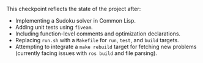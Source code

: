 This checkpoint reflects the state of the project after:

*   Implementing a Sudoku solver in Common Lisp.
*   Adding unit tests using `fiveam`.
*   Including function-level comments and optimization declarations.
*   Replacing `run.sh` with a `Makefile` for `run`, `test`, and `build` targets.
*   Attempting to integrate a `make rebuild` target for fetching new problems (currently facing issues with `ros build` and file parsing).
